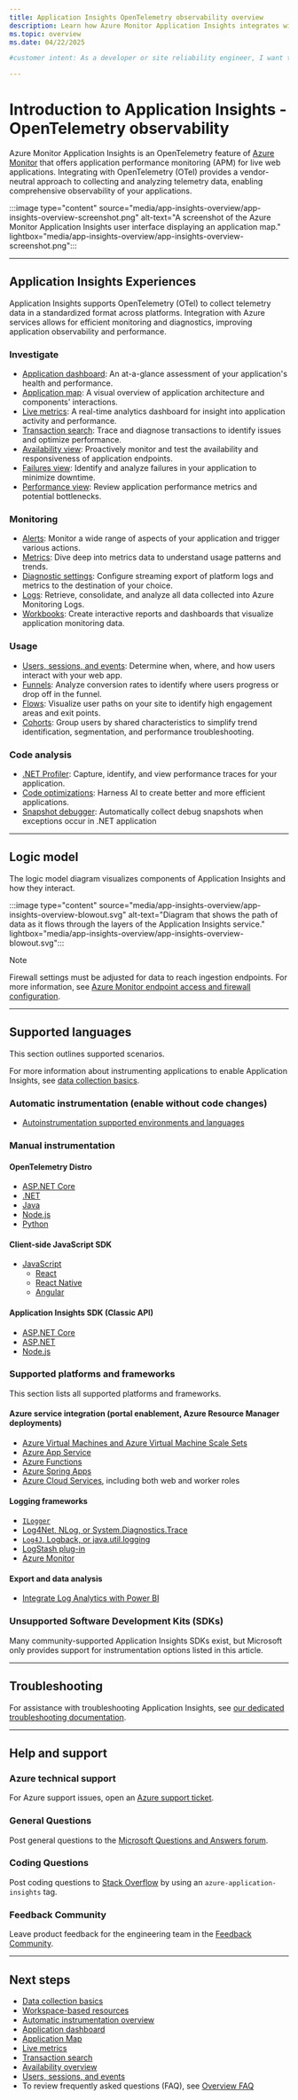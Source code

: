 ```yaml
---
title: Application Insights OpenTelemetry observability overview
description: Learn how Azure Monitor Application Insights integrates with OpenTelemetry (OTel) for comprehensive application observability.
ms.topic: overview
ms.date: 04/22/2025

#customer intent: As a developer or site reliability engineer, I want to use OpenTelemetry (OTel), often searched as 'Open Telemetry', with Application Insights so that I can collect, analyze, and monitor application telemetry in a standardized way for improved observability and performance diagnostics.

---
```


# Introduction to Application Insights - OpenTelemetry observability

Azure Monitor Application Insights is an OpenTelemetry feature of [Azure Monitor](..\overview.md) that offers application performance monitoring (APM) for live web applications. Integrating with OpenTelemetry (OTel) provides a vendor-neutral approach to collecting and analyzing telemetry data, enabling comprehensive observability of your applications.

:::image type="content" source="media/app-insights-overview/app-insights-overview-screenshot.png" alt-text="A screenshot of the Azure Monitor Application Insights user interface displaying an application map." lightbox="media/app-insights-overview/app-insights-overview-screenshot.png":::

---------------------------

## Application Insights Experiences

Application Insights supports OpenTelemetry (OTel) to collect telemetry data in a standardized format across platforms. Integration with Azure services allows for efficient monitoring and diagnostics, improving application observability and performance.

### Investigate

* [Application dashboard](overview-dashboard.md): An at-a-glance assessment of your application's health and performance.
* [Application map](app-map.md): A visual overview of application architecture and components' interactions.
* [Live metrics](live-stream.md): A real-time analytics dashboard for insight into application activity and performance.
* [Transaction search](transaction-search-and-diagnostics.md?tabs=transaction-search): Trace and diagnose transactions to identify issues and optimize performance.
* [Availability view](availability-overview.md): Proactively monitor and test the availability and responsiveness of application endpoints.
* [Failures view](failures-and-performance-views.md?tabs=failures-view): Identify and analyze failures in your application to minimize downtime.
* [Performance view](failures-and-performance-views.md?tabs=performance-view): Review application performance metrics and potential bottlenecks.

### Monitoring

* [Alerts](../alerts/alerts-overview.md): Monitor a wide range of aspects of your application and trigger various actions.
* [Metrics](../essentials/metrics-getting-started.md): Dive deep into metrics data to understand usage patterns and trends.
* [Diagnostic settings](../essentials/diagnostic-settings.md): Configure streaming export of platform logs and metrics to the destination of your choice. 
* [Logs](../logs/log-analytics-overview.md): Retrieve, consolidate, and analyze all data collected into Azure Monitoring Logs.
* [Workbooks](../visualize/workbooks-overview.md): Create interactive reports and dashboards that visualize application monitoring data.

### Usage

* [Users, sessions, and events](usage.md#users-sessions-and-events): Determine when, where, and how users interact with your web app.
* [Funnels](usage.md#funnels): Analyze conversion rates to identify where users progress or drop off in the funnel.
* [Flows](usage.md#user-flows): Visualize user paths on your site to identify high engagement areas and exit points.
* [Cohorts](usage.md#cohorts): Group users by shared characteristics to simplify trend identification, segmentation, and performance troubleshooting.

### Code analysis

* [.NET Profiler](../profiler/profiler-overview.md): Capture, identify, and view performance traces for your application.
* [Code optimizations](../insights/code-optimizations.md): Harness AI to create better and more efficient applications.
* [Snapshot debugger](../snapshot-debugger/snapshot-debugger.md): Automatically collect debug snapshots when exceptions occur in .NET application

---------------------------

## Logic model

The logic model diagram visualizes components of Application Insights and how they interact.

:::image type="content" source="media/app-insights-overview/app-insights-overview-blowout.svg" alt-text="Diagram that shows the path of data as it flows through the layers of the Application Insights service." lightbox="media/app-insights-overview/app-insights-overview-blowout.svg":::

> [!Note]
> Firewall settings must be adjusted for data to reach ingestion endpoints. For more information, see [Azure Monitor endpoint access and firewall configuration](../fundamentals/azure-monitor-network-access.md).

---------------------------

## Supported languages

This section outlines supported scenarios.

For more information about instrumenting applications to enable Application Insights, see [data collection basics](opentelemetry-overview.md).

### Automatic instrumentation (enable without code changes)
* [Autoinstrumentation supported environments and languages](codeless-overview.md#supported-environments-languages-and-resource-providers)

### Manual instrumentation

#### OpenTelemetry Distro

* [ASP.NET Core](opentelemetry-enable.md?tabs=aspnetcore)
* [.NET](opentelemetry-enable.md?tabs=net)
* [Java](opentelemetry-enable.md?tabs=java)
* [Node.js](opentelemetry-enable.md?tabs=nodejs)
* [Python](opentelemetry-enable.md?tabs=python)

#### Client-side JavaScript SDK

* [JavaScript](./javascript.md)
  * [React](./javascript-framework-extensions.md)
  * [React Native](./javascript-framework-extensions.md)
  * [Angular](./javascript-framework-extensions.md)

#### Application Insights SDK (Classic API)

* [ASP.NET Core](./asp-net-core.md)
* [ASP.NET](./asp-net.md)
* [Node.js](./nodejs.md)

### Supported platforms and frameworks

This section lists all supported platforms and frameworks.

#### Azure service integration (portal enablement, Azure Resource Manager deployments)
* [Azure Virtual Machines and Azure Virtual Machine Scale Sets](./azure-vm-vmss-apps.md)
* [Azure App Service](./azure-web-apps.md)
* [Azure Functions](/azure/azure-functions/functions-monitoring)
* [Azure Spring Apps](/azure/spring-apps/enterprise/how-to-application-insights)
* [Azure Cloud Services](./azure-web-apps-net-core.md), including both web and worker roles

#### Logging frameworks
* [`ILogger`](./ilogger.md)
* [Log4Net, NLog, or System.Diagnostics.Trace](./asp-net-trace-logs.md)
* [`Log4J`, Logback, or java.util.logging](./opentelemetry-add-modify.md?tabs=java)
* [LogStash plug-in](https://github.com/Azure/azure-diagnostics-tools/tree/master/Logstash/logstash-output-applicationinsights)
* [Azure Monitor](/archive/blogs/msoms/application-insights-connector-in-oms)

#### Export and data analysis
* [Integrate Log Analytics with Power BI](../logs/log-powerbi.md)

### Unsupported Software Development Kits (SDKs)

Many community-supported Application Insights SDKs exist, but Microsoft only provides support for instrumentation options listed in this article.

---------------------------

## Troubleshooting

For assistance with troubleshooting Application Insights, see [our dedicated troubleshooting documentation](/troubleshoot/azure/azure-monitor/welcome-azure-monitor).

---------------------------

## Help and support

### Azure technical support

For Azure support issues, open an [Azure support ticket](https://azure.microsoft.com/support/create-ticket/).

### General Questions

Post general questions to the [Microsoft Questions and Answers forum](/answers/topics/24223/azure-monitor.html).

### Coding Questions

Post coding questions to [Stack Overflow](https://stackoverflow.com/questions/tagged/azure-application-insights) by using an `azure-application-insights` tag.

### Feedback Community

Leave product feedback for the engineering team in the [Feedback Community](https://feedback.azure.com/d365community/forum/3887dc70-2025-ec11-b6e6-000d3a4f09d0).

---------------------------

## Next steps

- [Data collection basics](opentelemetry-overview.md)
- [Workspace-based resources](create-workspace-resource.md)
- [Automatic instrumentation overview](codeless-overview.md)
- [Application dashboard](overview-dashboard.md)
- [Application Map](app-map.md)
- [Live metrics](live-stream.md)
- [Transaction search](transaction-search-and-diagnostics.md?tabs=transaction-search)
- [Availability overview](availability-overview.md)
- [Users, sessions, and events](usage.md)
- To review frequently asked questions (FAQ), see [Overview FAQ](application-insights-faq.yml#overview)
